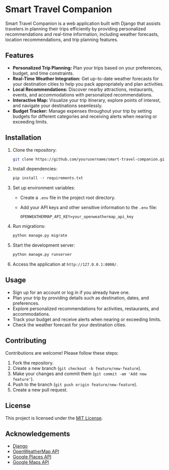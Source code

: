 
# Smart Travel Companion

Smart Travel Companion is a web application built with Django that assists travelers in planning their trips efficiently by providing personalized recommendations and real-time information, including weather forecasts, location recommendations, and trip planning features.

## Features

- **Personalized Trip Planning:** Plan your trips based on your preferences, budget, and time constraints.
- **Real-Time Weather Integration:** Get up-to-date weather forecasts for your destination cities to help you pack appropriately and plan activities.
- **Local Recommendations:** Discover nearby attractions, restaurants, events, and accommodations with personalized recommendations.
- **Interactive Map:** Visualize your trip itinerary, explore points of interest, and navigate your destinations seamlessly.
- **Budget Tracker:** Manage expenses throughout your trip by setting budgets for different categories and receiving alerts when nearing or exceeding limits.

## Installation

1. Clone the repository:

   ```bash
   git clone https://github.com/yourusername/smart-travel-companion.git
   ```

2. Install dependencies:

   ```bash
   pip install -r requirements.txt
   ```

3. Set up environment variables:

   - Create a `.env` file in the project root directory.
   - Add your API keys and other sensitive information to the `.env` file:

     ```plaintext
     OPENWEATHERMAP_API_KEY=your_openweathermap_api_key
     ```

4. Run migrations:

   ```bash
   python manage.py migrate
   ```

5. Start the development server:

   ```bash
   python manage.py runserver
   ```

6. Access the application at `http://127.0.0.1:8000/`.

## Usage

- Sign up for an account or log in if you already have one.
- Plan your trip by providing details such as destination, dates, and preferences.
- Explore personalized recommendations for activities, restaurants, and accommodations.
- Track your budget and receive alerts when nearing or exceeding limits.
- Check the weather forecast for your destination cities.

## Contributing

Contributions are welcome! Please follow these steps:

1. Fork the repository.
2. Create a new branch (`git checkout -b feature/new-feature`).
3. Make your changes and commit them (`git commit -am 'Add new feature'`).
4. Push to the branch (`git push origin feature/new-feature`).
5. Create a new pull request.

## License

This project is licensed under the [MIT License](LICENSE).

## Acknowledgements

- [Django](https://www.djangoproject.com/)
- [OpenWeatherMap API](https://openweathermap.org/api)
- [Google Places API](https://developers.google.com/maps/documentation/places/web-service/overview)
- [Google Maps API](https://developers.google.com/maps/documentation/javascript/overview)

